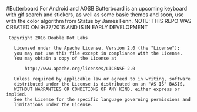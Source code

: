 #Butterboard For Android and AOSB
Butterboard is an upcoming keyboard with gif search and stickers, as well as some basic themes and soon, use with the color algorithm from Status by James Fenn. 
NOTE: THIS REPO WAS CREATED ON 9/27/2016 AND IS IN EARLY DEVELOPMENT

````
 Copyright 2016 Double Dot Labs

   Licensed under the Apache License, Version 2.0 (the "License");
   you may not use this file except in compliance with the License.
   You may obtain a copy of the License at

       http://www.apache.org/licenses/LICENSE-2.0

   Unless required by applicable law or agreed to in writing, software
   distributed under the License is distributed on an "AS IS" BASIS,
   WITHOUT WARRANTIES OR CONDITIONS OF ANY KIND, either express or implied.
   See the License for the specific language governing permissions and
   limitations under the License.
````
